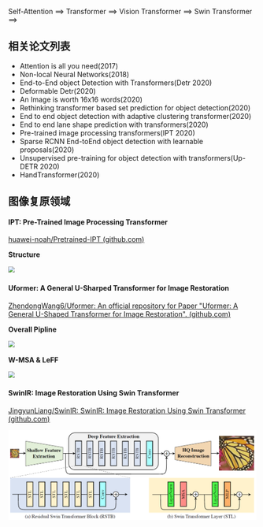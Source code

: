 Self-Attention ==> Transformer ==> Vision Transformer ==> Swin Transformer ==>

## 相关论文列表

- Attention is all you need(2017)
- Non-local Neural Networks(2018)
- End-to-End object Detection with Transformers(Detr 2020)
- Deformable Detr(2020)
- An Image is worth 16x16 words(2020)
- Rethinking transformer based set prediction for object detection(2020)
- End to end object detection with adaptive clustering transformer(2020)
- End to end lane shape prediction with transformers(2020)
- Pre-trained image processing transformers(IPT 2020)
- Sparse RCNN End-toEnd object detection with learnable proposals(2020)
- Unsupervised pre-training for object detection with transformers(Up-DETR 2020)
- HandTransformer(2020)

## 图像复原领域

#### IPT: Pre-Trained Image Processing Transformer

[huawei-noah/Pretrained-IPT (github.com)](https://github.com/huawei-noah/Pretrained-IPT)

**Structure**

<img src="https://imgconvert.csdnimg.cn/aHR0cHM6Ly9tbWJpei5xcGljLmNuL21tYml6X3BuZy9LbVhQS0ExOWdXaWJkVVNmUGZZS3doaWFlYk8wNXdGTEtWa1Y5dHdHdWQ5eUlZalRQaWJ6RG85aWFjZ1Q3UHhsQVZQaWNQUnY2OFJjcWhzQWZHbXJPOU1kaWI0US82NDA?x-oss-process=image/format,png" style="zoom: 80%;" />



#### Uformer: A General U-Sharped Transformer for Image Restoration

[ZhendongWang6/Uformer: An official repository for Paper "Uformer: A General U-Shaped Transformer for Image Restoration". (github.com)](https://github.com/ZhendongWang6/Uformer)

**Overall Pipline**

<img src="https://img-blog.csdnimg.cn/img_convert/0e3df6ee3f701f68e4bc87ca386cd6f1.png" alt=" " style="zoom: 80%;" />

**W-MSA & LeFF**

<img src="https://img-blog.csdnimg.cn/img_convert/9c6e72d66c6c02719db9798715440740.png" style="zoom: 80%;" />





#### SwinIR: Image Restoration Using Swin Transformer

[JingyunLiang/SwinIR: SwinIR: Image Restoration Using Swin Transformer (github.com)](https://github.com/JingyunLiang/SwinIR)

<img src="./imgs/ViT/swinir.png" style="zoom:80%;" />





